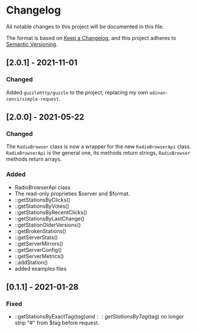 # Changelog

All notable changes to this project will be documented in this file.

The format is based on [Keep a Changelog](https://keepachangelog.com/en/1.0.0/),
and this project adheres to [Semantic Versioning](https://semver.org/spec/v2.0.0.html).

## [2.0.1] - 2021-11-01

### Changed

Added `guzzlehttp/guzzle` to the project, replacing my own `adinan-cenci/simple-request`.

## [2.0.0] - 2021-05-22

### Changed

The `RadioBrowser` class is now a wrapper for the new `RadioBrowserApi` class.
`RadioBrowserApi` is the general one, its methods return strings, `RadioBrowser` methods return arrays.

### Added
- RadioBrowserApi class
- The read-only proprieties $server and $format.
- ::getStationsByClicks()
- ::getStationsByVotes()
- ::getStationsByRecentClicks()
- ::getStationsByLastChange()
- ::getStationOlderVersions()
- ::getBrokenStations()
- ::getServerStats()
- ::getServerMirrors()
- ::getServerConfig()
- ::getServerMetrics()
- ::addStation()
- added examples files

## [0.1.1] - 2021-01-28

### Fixed
- ::getStationsByExactTag($tag) and ::getStationsByTag($tag) no longer strip "#" from $tag before request.

